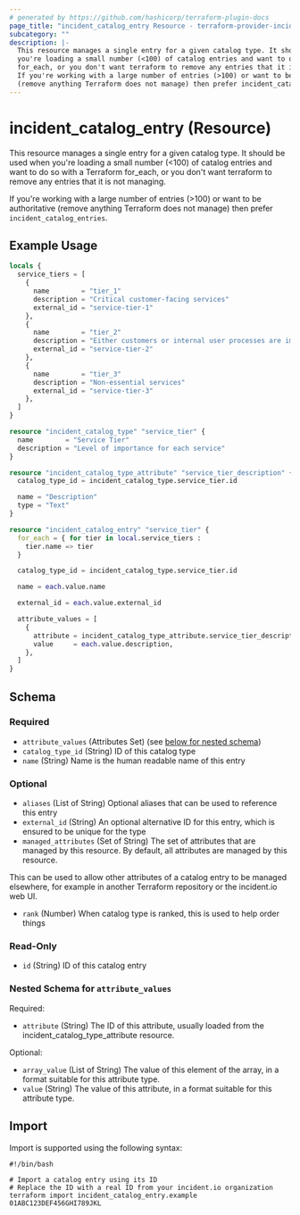 ```yaml
---
# generated by https://github.com/hashicorp/terraform-plugin-docs
page_title: "incident_catalog_entry Resource - terraform-provider-incident"
subcategory: ""
description: |-
  This resource manages a single entry for a given catalog type. It should be used when
  you're loading a small number (<100) of catalog entries and want to do so with a Terraform
  for_each, or you don't want terraform to remove any entries that it is not managing.
  If you're working with a large number of entries (>100) or want to be authoritative
  (remove anything Terraform does not manage) then prefer incident_catalog_entries.
---
```


# incident_catalog_entry (Resource)

This resource manages a single entry for a given catalog type. It should be used when
you're loading a small number (<100) of catalog entries and want to do so with a Terraform
for_each, or you don't want terraform to remove any entries that it is not managing.

If you're working with a large number of entries (>100) or want to be authoritative
(remove anything Terraform does not manage) then prefer `incident_catalog_entries`.

## Example Usage

```terraform
locals {
  service_tiers = [
    {
      name        = "tier_1"
      description = "Critical customer-facing services"
      external_id = "service-tier-1"
    },
    {
      name        = "tier_2"
      description = "Either customers or internal user processes are impacted if this service fails"
      external_id = "service-tier-2"
    },
    {
      name        = "tier_3"
      description = "Non-essential services"
      external_id = "service-tier-3"
    },
  ]
}

resource "incident_catalog_type" "service_tier" {
  name        = "Service Tier"
  description = "Level of importance for each service"
}

resource "incident_catalog_type_attribute" "service_tier_description" {
  catalog_type_id = incident_catalog_type.service_tier.id

  name = "Description"
  type = "Text"
}

resource "incident_catalog_entry" "service_tier" {
  for_each = { for tier in local.service_tiers :
    tier.name => tier
  }

  catalog_type_id = incident_catalog_type.service_tier.id

  name = each.value.name

  external_id = each.value.external_id

  attribute_values = [
    {
      attribute = incident_catalog_type_attribute.service_tier_description.id,
      value     = each.value.description,
    },
  ]
}
```

<!-- schema generated by tfplugindocs -->
## Schema

### Required

- `attribute_values` (Attributes Set) (see [below for nested schema](#nestedatt--attribute_values))
- `catalog_type_id` (String) ID of this catalog type
- `name` (String) Name is the human readable name of this entry

### Optional

- `aliases` (List of String) Optional aliases that can be used to reference this entry
- `external_id` (String) An optional alternative ID for this entry, which is ensured to be unique for the type
- `managed_attributes` (Set of String) The set of attributes that are managed by this resource. By default, all attributes are managed by this resource.

This can be used to allow other attributes of a catalog entry to be managed elsewhere, for example in another Terraform repository or the incident.io web UI.
- `rank` (Number) When catalog type is ranked, this is used to help order things

### Read-Only

- `id` (String) ID of this catalog entry

<a id="nestedatt--attribute_values"></a>
### Nested Schema for `attribute_values`

Required:

- `attribute` (String) The ID of this attribute, usually loaded from the incident_catalog_type_attribute resource.

Optional:

- `array_value` (List of String) The value of this element of the array, in a format suitable for this attribute type.
- `value` (String) The value of this attribute, in a format suitable for this attribute type.

## Import

Import is supported using the following syntax:

```shell
#!/bin/bash

# Import a catalog entry using its ID
# Replace the ID with a real ID from your incident.io organization
terraform import incident_catalog_entry.example 01ABC123DEF456GHI789JKL
```

